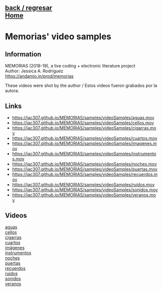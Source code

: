 [back / regresar](../README.md)  
[Home](../../README.md)  
------------------------------------------------------------------------------- 

# Memorias' video samples

## Information <br/>

MEMORIAS (2018-19), a live coding + electronic literature project <br/>
Author: Jessica A. Rodríguez <br/>
https://andamio.in/prod/memorias <br/>

These videos were shot by the author / Estos videos fueron grabados por la autora.  

## Links <br/>

+ https://jac307.github.io/MEMORIAS/samples/videoSamples/aguas.mov
+ https://jac307.github.io/MEMORIAS/samples/videoSamples/cellos.mov
+ https://jac307.github.io/MEMORIAS/samples/videoSamples/cigarras.mov
+ https://jac307.github.io/MEMORIAS/samples/videoSamples/cuartos.mov
+ https://jac307.github.io/MEMORIAS/samples/videoSamples/imagenes.mov
+ https://jac307.github.io/MEMORIAS/samples/videoSamples/instrumentos.mov
+ https://jac307.github.io/MEMORIAS/samples/videoSamples/noches.mov
+ https://jac307.github.io/MEMORIAS/samples/videoSamples/puertas.mov
+ https://jac307.github.io/MEMORIAS/samples/videoSamples/recuerdos.mov
+ https://jac307.github.io/MEMORIAS/samples/videoSamples/ruidos.mov
+ https://jac307.github.io/MEMORIAS/samples/videoSamples/sonidos.mov
+ https://jac307.github.io/MEMORIAS/samples/videoSamples/veranos.mov

## Videos <br/>

[aguas](aguas.mov)  
[cellos](cellos.mov)  
[cigarras](cigarras.mov)  
[cuartos](cuartos.mov)  
[imágenes](imagenes.mov)  
[instrumentos](instrumentos.mov)  
[noches](noches.mov)  
[puertas](puertas.mov)  
[recuerdos](recuerdos.mov)  
[ruidos](ruidos.mov)  
[sonidos](sonidos.mov)  
[veranos](veranos.mov)  
